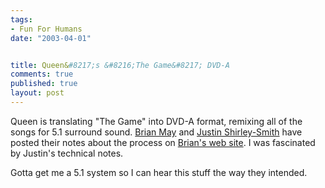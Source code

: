 ```yaml
--- 
tags:
- Fun For Humans
date: "2003-04-01"


title: Queen&#8217;s &#8216;The Game&#8217; DVD-A
comments: true
published: true
layout: post
---
```


<p> Queen is translating "The Game" into DVD-A format, remixing all of the songs for 5.1 surround sound. <a href="http://www.brianmaynews.com/queen/thegame/briansnotes.html">Brian May</a> and <a href="http://www.brianmaynews.com/queen/thegame/technical.html">Justin Shirley-Smith</a> have posted their notes about the process on <a href="http://www.brianmaynews.com">Brian's web site</a>. I was fascinated by Justin's technical notes. </p>
<p> Gotta get me a 5.1 system so I can hear this stuff the way they intended. </p>
